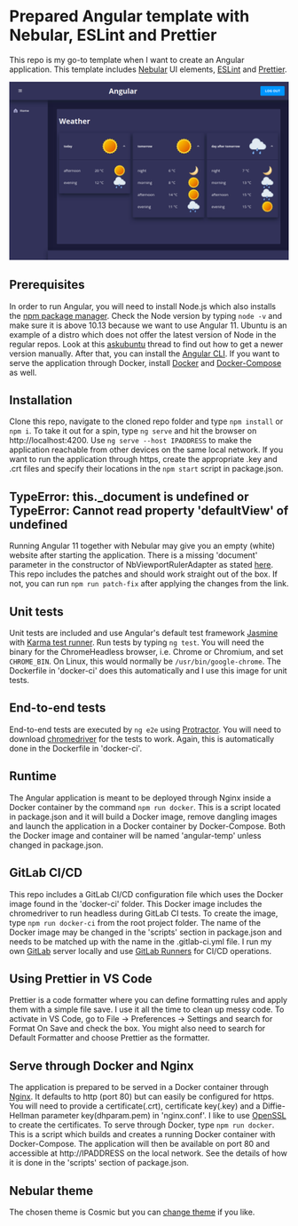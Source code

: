 # **Prepared Angular template with Nebular, ESLint and Prettier**

This repo is my go-to template when I want to create an Angular application. This template includes [Nebular](https://github.com/akveo/nebular) UI elements, [ESLint](https://github.com/eslint/eslint) and [Prettier](https://github.com/prettier/prettier).

![image](screenshot.png)

## Prerequisites

In order to run Angular, you will need to install Node.js which also installs the [npm package manager](https://www.npmjs.com/get-npm). Check the Node version by typing `node -v` and make sure it is above 10.13 because we want to use Angular 11. Ubuntu is an example of a distro which does not offer the latest version of Node in the regular repos. Look at this [askubuntu](https://askubuntu.com/questions/1259840/why-an-old-nodejs-version-is-installed-on-my-ubuntu-machine) thread to find out how to get a newer version manually. After that, you can install the [Angular CLI](https://angular.io/guide/setup-local). If you want to serve the application through Docker, install [Docker](https://docs.docker.com/engine/install/) and [Docker-Compose](https://docs.docker.com/compose/install/) as well.

## Installation

Clone this repo, navigate to the cloned repo folder and type `npm install` or `npm i`. To take it out for a spin, type `ng serve` and hit the browser on http://localhost:4200. Use `ng serve --host IPADDRESS` to make the application reachable from other devices on the same local network. If you want to run the application through https, create the appropriate .key and .crt files and specify their locations in the `npm start` script in package.json.

## TypeError: this.\_document is undefined or TypeError: Cannot read property 'defaultView' of undefined

Running Angular 11 together with Nebular may give you an empty (white) website after starting the application. There is a missing 'document' parameter in the constructor of NbViewportRulerAdapter as stated [here](https://github.com/akveo/nebular/issues/2572#issuecomment-731615605). This repo includes the patches and should work straight out of the box. If not, you can run `npm run patch-fix` after applying the changes from the link.

## Unit tests

Unit tests are included and use Angular's default test framework [Jasmine](https://jasmine.github.io/) with [Karma test runner](https://karma-runner.github.io/latest/index.html). Run tests by typing `ng test`. You will need the binary for the ChromeHeadless browser, i.e. Chrome or Chromium, and set `CHROME_BIN`. On Linux, this would normally be `/usr/bin/google-chrome`. The Dockerfile in 'docker-ci' does this automatically and I use this image for unit tests.

## End-to-end tests

End-to-end tests are executed by `ng e2e` using [Protractor](http://www.protractortest.org/). You will need to download [chromedriver](https://chromedriver.chromium.org/downloads) for the tests to work. Again, this is automatically done in the Dockerfile in 'docker-ci'.

## Runtime

The Angular application is meant to be deployed through Nginx inside a Docker container by the command `npm run docker`. This is a script located in package.json and it will build a Docker image, remove dangling images and launch the application in a Docker container by Docker-Compose. Both the Docker image and container will be named 'angular-temp' unless changed in package.json.

## GitLab CI/CD

This repo includes a GitLab CI/CD configuration file which uses the Docker image found in the 'docker-ci' folder. This Docker image includes the chromedriver to run headless during GitLab CI tests. To create the image, type `npm run docker-ci` from the root project folder. The name of the Docker image may be changed in the 'scripts' section in package.json and needs to be matched up with the name in the .gitlab-ci.yml file. I run my own [GitLab](https://gitlab.com/gitlab-org/gitlab) server locally and use [GitLab Runners](https://docs.gitlab.com/runner/) for CI/CD operations.

## Using Prettier in VS Code

Prettier is a code formatter where you can define formatting rules and apply them with a simple file save. I use it all the time to clean up messy code. To activate in VS Code, go to File -> Preferences -> Settings and search for Format On Save and check the box. You might also need to search for Default Formatter and choose Prettier as the formatter.

## Serve through Docker and Nginx

The application is prepared to be served in a Docker container through [Nginx](https://www.nginx.com/). It defaults to http (port 80) but can easily be configured for https. You will need to provide a certificate(.crt), certificate key(.key) and a Diffie-Hellman parameter key(dhparam.pem) in 'nginx.conf'. I like to use [OpenSSL](https://www.openssl.org/docs/man1.0.2/man1/dhparam.html) to create the certificates. To serve through Docker, type `npm run docker`. This is a script which builds and creates a running Docker container with Docker-Compose. The application will then be available on port 80 and accessible at http://IPADDRESS on the local network. See the details of how it is done in the 'scripts' section of package.json.

## Nebular theme

The chosen theme is Cosmic but you can [change theme](https://akveo.github.io/nebular/docs/design-system/changing-theme#change-current-theme) if you like.
